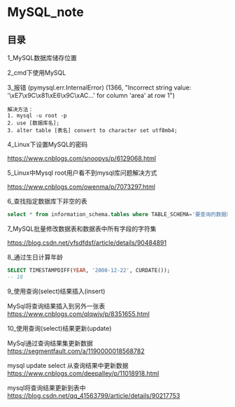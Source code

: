 # MySQL_note

## 目录

1_MySQL数据库储存位置

2_cmd下使用MySQL

3_报错 (pymysql.err.InternalError) (1366, "Incorrect string value: '\\xE7\\x9C\\x81\\xE6\\x9C\\xAC...' for column 'area' at row 1")
```
解决方法：
1. mysql -u root -p
2. use [数据库名];
3. alter table [表名] convert to character set utf8mb4;
```

4_Linux下设置MySQL的密码

https://www.cnblogs.com/snoopys/p/6129068.html

5_Linux中Mysql root用户看不到mysql库问题解决方式

https://www.cnblogs.com/owenma/p/7073297.html

6_查找指定数据库下非空的表
```sql
select * from information_schema.tables where TABLE_SCHEMA='要查询的数据库' and table_rows>0;
```

7_MySQL批量修改数据表和数据表中所有字段的字符集

https://blog.csdn.net/vfsdfdsf/article/details/90484891

8_通过生日计算年龄
```sql
SELECT TIMESTAMPDIFF(YEAR, '2000-12-22', CURDATE());
-- 18
```

9_使用查询(select)结果插入(insert)

MySql将查询结果插入到另外一张表 https://www.cnblogs.com/qlqwjy/p/8351655.html

10_使用查询(select)结果更新(update)

MySql通过查询结果集更新数据 https://segmentfault.com/a/1190000018568782

mysql update select 从查询结果中更新数据 https://www.cnblogs.com/deepalley/p/11018918.html

mysql将查询结果更新到表中 https://blog.csdn.net/qq_41563799/article/details/90217753

